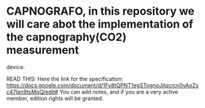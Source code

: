 # CAPNOGRAFO, in this repository we will care abot the implementation of the capnography(CO2) measurement
device.

READ THIS:
Here the link for the specification:
https://docs.google.com/document/d/1Fy8tQPNT1egSTognoJjIqcrcn0vAoZsc47lan9tsMqQ/edit#
You can add notes, and if you are a very active member, edition rights will be granted.
